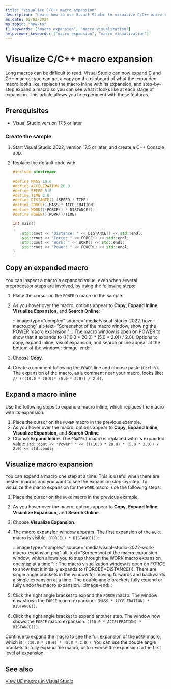 ```yaml
---
title: "Visualize C/C++ macro expansion"
description: "Learn how to use Visual Studio to visualize C/C++ macro expansion."
ms.date: 02/02/2024
ms.topic: "how-to"
f1_keywords: ["macro expansion", "macro visualization"]
helpviewer_keywords: ["macro expansion", "macro visualization"]
---
```

# Visualize C/C++ macro expansion

Long macros can be difficult to read. Visual Studio can now expand C and C++ macros: you can get a copy on the clipboard of what the expanded macro looks like, replace the macro inline with its expansion, and step-by-step expand a macro so you can see what it looks like at each stage of expansion. This article allows you to experiment with these features.

## Prerequisites

- Visual Studio version 17.5 or later

### Create the sample

1. Start Visual Studio 2022, version 17.5 or later, and create a C++ Console app.
1. Replace the default code with:

    ```cpp
    #include <iostream>
    
    #define MASS 10.0
    #define ACCELERATION 20.0
    #define SPEED 5.0
    #define TIME 2.0
    #define DISTANCE() (SPEED * TIME)
    #define FORCE()(MASS * ACCELERATION)
    #define WORK()(FORCE() * DISTANCE())
    #define POWER()(WORK()/TIME)
    
    int main()
    {
    	std::cout << "Distance: " << DISTANCE() << std::endl;
    	std::cout << "Force: " << FORCE() << std::endl;
    	std::cout << "Work: " << WORK() << std::endl;
    	std::cout << "Power: " << POWER() << std::endl;
    }
    ```
    
## Copy an expanded macro

You can inspect a macro's expanded value, even when several preprocessor steps are involved, by using the following steps:

1. Place the cursor on the `POWER` a macro in the sample.
1. As you hover over the macro, options appear to **Copy**, **Expand Inline**, **Visualize Expansion**, and **Search Online**:

    :::image type="complex" source="media/visual-studio-2022-hover-macro.png" alt-text="Screenshot of the macro window, showing the POWER macro expansion.":::
    The macro window is open on POWER to show that it expands to (((10.0 * 20.0) * (5.0 * 2.0)) / 2.0). Options to copy, expand inline, visual expansion, and search online appear at the bottom of the window.
    :::image-end:::

1. Choose **Copy**.
1. Create a comment following the `POWER` line and choose paste (`Ctrl+V`). The expansion of the macro, as a comment near your macro, looks like: ```// (((10.0 * 20.0)* (5.0 * 2.0)) / 2.0)```.

## Expand a macro inline

Use the following steps to expand a macro inline, which replaces the macro with its expansion:

1. Place the cursor on the `POWER` macro in the previous example.
1. As you hover over the macro, options appear to **Copy**, **Expand Inline**, **Visualize Expansion**, and **Search Online**
1. Choose **Expand Inline**. The `POWER()` macro is replaced with its expanded value: ```std::cout << "Power: " << (((10.0 * 20.0) * (5.0 * 2.0)) / 2.0) << std::endl;```

## Visualize macro expansion

You can expand a macro one step at a time. This is useful when there are nested macros and you want to see the expansion step-by-step. To visualize the macro expansion for the `WORK` macro, use the following steps:

1. Place the cursor on the `WORK` macro in the previous example.
1. As you hover over the macro, options appear to **Copy**, **Expand Inline**, **Visualize Expansion**, and **Search Online**.
1. Choose **Visualize Expansion**.
1. The macro expansion window appears. The first expansion of the `WORK` macro is visible: `(FORCE() * DISTANCE())`:

    :::image type="complex" source="media/visual-studio-2022-work-macro-expansion.png" alt-text="Screenshot of the macro expansion window, which allows you to step through the WORK macro expansion one step at a time.":::
    The macro visualization window is open on FORCE to show that it initially expands to (FORCE()*DISTANCE()). There are single angle brackets in the window for moving forwards and backwards a single expansion at a time. The double angle brackets fully expand or fully undo the macro expansion.
    :::image-end:::

1. Click the right angle bracket to expand the `FORCE` macro. The window now shows the `FORCE` macro expansion: `(MASS * ACCELERATION) * DISTANCE()`.
1. Click the right angle bracket to expand another step. The window now shows the `FORCE` macro expansion: `((10.0 * ACCELERATION) * DISTANCE())`.

Continue to expand the macro to see the full expansion of the `WORK` macro, which is: ```((10.0 * 20.0) * (5.0 * 2.0))```.
You can use the double angle brackets to fully expand the macro, or to reverse the expansion to the first level of expansion.

## See also

[View UE macros in Visual Studio](/visualstudio/gamedev/unreal/get-started/vs-tools-unreal-quickstart#view-ue-macros-in-visual-studio)